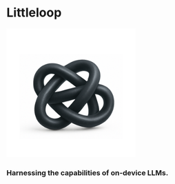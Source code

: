# Littleloop

<img src="../img/logo-dark.png" alt="Littleloop Logo" width="300"/>

### Harnessing the capabilities of on-device LLMs.
